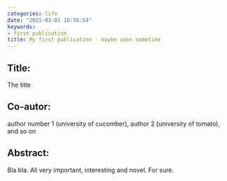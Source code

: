 ```yaml
---
categories: life
date: "2021-03-01 16:56:54"
keywords:
- first publication
title: My first publication - maybe soon sometime
---
```


## Title:
The title

## Co-autor:
author number 1 (university of cucomber), author 2 (university of tomato), and so on


## Abstract:

Bla bla. All very important, interesting and novel. For sure.
